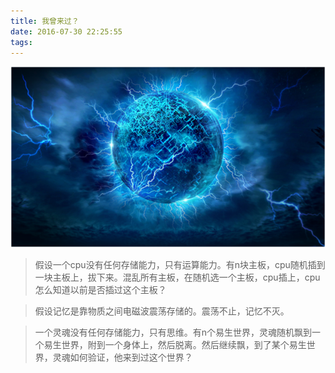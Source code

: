 ```yaml
---
title: 我曾来过？
date: 2016-07-30 22:25:55
tags:
---
```

![log](where-belong/105.png)
> 假设一个cpu没有任何存储能力，只有运算能力。有n块主板，cpu随机插到一块主板上，拔下来。混乱所有主板，在随机选一个主板，cpu插上，cpu怎么知道以前是否插过这个主板？

> 假设记忆是靠物质之间电磁波震荡存储的。震荡不止，记忆不灭。

> 一个灵魂没有任何存储能力，只有思维。有n个易生世界，灵魂随机飘到一个易生世界，附到一个身体上，然后脱离。然后继续飘，到了某个易生世界，灵魂如何验证，他来到过这个世界？
